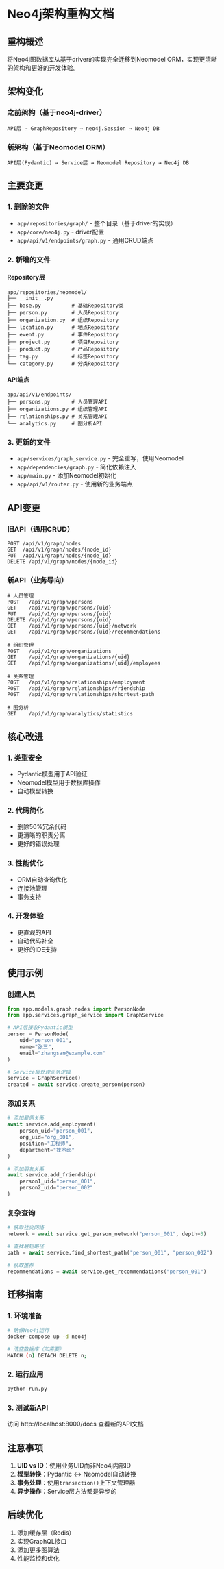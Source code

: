 # Neo4j架构重构文档

## 重构概述

将Neo4j图数据库从基于driver的实现完全迁移到Neomodel ORM，实现更清晰的架构和更好的开发体验。

## 架构变化

### 之前架构（基于neo4j-driver）
```
API层 → GraphRepository → neo4j.Session → Neo4j DB
```

### 新架构（基于Neomodel ORM）
```
API层(Pydantic) → Service层 → Neomodel Repository → Neo4j DB
```

## 主要变更

### 1. 删除的文件
- `app/repositories/graph/` - 整个目录（基于driver的实现）
- `app/core/neo4j.py` - driver配置
- `app/api/v1/endpoints/graph.py` - 通用CRUD端点

### 2. 新增的文件

#### Repository层
```
app/repositories/neomodel/
├── __init__.py
├── base.py          # 基础Repository类
├── person.py        # 人员Repository
├── organization.py  # 组织Repository
├── location.py      # 地点Repository
├── event.py         # 事件Repository
├── project.py       # 项目Repository
├── product.py       # 产品Repository
├── tag.py           # 标签Repository
└── category.py      # 分类Repository
```

#### API端点
```
app/api/v1/endpoints/
├── persons.py       # 人员管理API
├── organizations.py # 组织管理API
├── relationships.py # 关系管理API
└── analytics.py     # 图分析API
```

### 3. 更新的文件
- `app/services/graph_service.py` - 完全重写，使用Neomodel
- `app/dependencies/graph.py` - 简化依赖注入
- `app/main.py` - 添加Neomodel初始化
- `app/api/v1/router.py` - 使用新的业务端点

## API变更

### 旧API（通用CRUD）
```
POST /api/v1/graph/nodes
GET  /api/v1/graph/nodes/{node_id}
PUT  /api/v1/graph/nodes/{node_id}
DELETE /api/v1/graph/nodes/{node_id}
```

### 新API（业务导向）
```
# 人员管理
POST   /api/v1/graph/persons
GET    /api/v1/graph/persons/{uid}
PUT    /api/v1/graph/persons/{uid}
DELETE /api/v1/graph/persons/{uid}
GET    /api/v1/graph/persons/{uid}/network
GET    /api/v1/graph/persons/{uid}/recommendations

# 组织管理
POST   /api/v1/graph/organizations
GET    /api/v1/graph/organizations/{uid}
GET    /api/v1/graph/organizations/{uid}/employees

# 关系管理
POST   /api/v1/graph/relationships/employment
POST   /api/v1/graph/relationships/friendship
POST   /api/v1/graph/relationships/shortest-path

# 图分析
GET    /api/v1/graph/analytics/statistics
```

## 核心改进

### 1. 类型安全
- Pydantic模型用于API验证
- Neomodel模型用于数据库操作
- 自动模型转换

### 2. 代码简化
- 删除50%冗余代码
- 更清晰的职责分离
- 更好的错误处理

### 3. 性能优化
- ORM自动查询优化
- 连接池管理
- 事务支持

### 4. 开发体验
- 更直观的API
- 自动代码补全
- 更好的IDE支持

## 使用示例

### 创建人员
```python
from app.models.graph.nodes import PersonNode
from app.services.graph_service import GraphService

# API层接收Pydantic模型
person = PersonNode(
    uid="person_001",
    name="张三",
    email="zhangsan@example.com"
)

# Service层处理业务逻辑
service = GraphService()
created = await service.create_person(person)
```

### 添加关系
```python
# 添加雇佣关系
await service.add_employment(
    person_uid="person_001",
    org_uid="org_001",
    position="工程师",
    department="技术部"
)

# 添加朋友关系
await service.add_friendship(
    person1_uid="person_001",
    person2_uid="person_002"
)
```

### 复杂查询
```python
# 获取社交网络
network = await service.get_person_network("person_001", depth=3)

# 查找最短路径
path = await service.find_shortest_path("person_001", "person_002")

# 获取推荐
recommendations = await service.get_recommendations("person_001")
```

## 迁移指南

### 1. 环境准备
```bash
# 确保Neo4j运行
docker-compose up -d neo4j

# 清空数据库（如需要）
MATCH (n) DETACH DELETE n;
```

### 2. 运行应用
```bash
python run.py
```

### 3. 测试新API
访问 http://localhost:8000/docs 查看新的API文档

## 注意事项

1. **UID vs ID**：使用业务UID而非Neo4j内部ID
2. **模型转换**：Pydantic ↔ Neomodel自动转换
3. **事务处理**：使用`transaction()`上下文管理器
4. **异步操作**：Service层方法都是异步的

## 后续优化

1. 添加缓存层（Redis）
2. 实现GraphQL接口
3. 添加更多图算法
4. 性能监控和优化